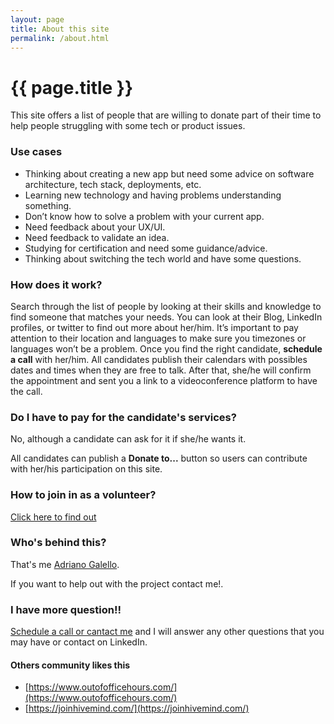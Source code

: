 ```yaml
---
layout: page
title: About this site
permalink: /about.html
---
```


# {{ page.title }}

This site offers a list of people that are willing to donate part of their time to help people struggling with some tech or product issues.

### Use cases

- Thinking about creating a new app but need some advice on software architecture, tech stack, deployments, etc.
- Learning new technology and having problems understanding something.
- Don’t know how to solve a problem with your current app.
- Need feedback about your UX/UI.
- Need feedback to validate an idea.
- Studying for certification and need some guidance/advice.
- Thinking about switching the tech world and have some questions.

### How does it work?
Search through the list of people by looking at their skills and knowledge to find someone that matches your needs. You can look at their Blog, LinkedIn profiles, or twitter to find out more about her/him.
It’s important to pay attention to their location and languages to make sure you timezones or languages won’t be a problem.
Once you find the right candidate, **schedule a call** with her/him. All candidates publish their calendars with possibles dates and times when they are free to talk. After that, she/he will confirm the appointment and sent you a link to a videoconference platform to have the call.

### Do I have to pay for the candidate's services?
No, although a candidate can ask for it if she/he wants it.

All candidates can publish a **Donate to...** button so users can contribute with her/his participation on this site.

### How to join in as a volunteer?
[Click here to find out](/join.html)

### Who's behind this?
That's me [Adriano Galello](/adriano.galello).

If you want to help out with the project contact me!. 

### I have more question!!
[Schedule a call or cantact me](/adriano.galello) and I will answer any other questions that you may have or contact on LinkedIn.

#### Others community likes this

- [https://www.outofofficehours.com/](https://www.outofofficehours.com/)
- [https://joinhivemind.com/](https://joinhivemind.com/)